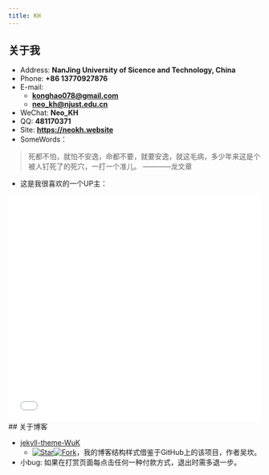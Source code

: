 ```yaml
---
title: KH
---
```


## 关于我

- Address: **NanJing University of Sicence and Technology, China**
- Phone: **+86 13770927876**
- E-mail:
  - **konghao078@gmail.com**
  - **neo_kh@njust.edu.cn**
- WeChat: **Neo_KH**
- QQ: **481170371**
- Site: **<https://neokh.website>**
- SomeWords：
> 死都不怕，就怕不安逸，命都不要，就要安逸，就这毛病，多少年来这是个被人钉死了的死穴，一打一个准儿。     ————龙文章
- 这是我很喜欢的一个UP主：
<iframe 
width="100%" height="450"
src="//player.bilibili.com/player.html?aid=89398065&cid=152691269&page=1" 
scrolling="no" border="0" frameborder="no" framespacing="0" allowfullscreen="true"> 
></iframe>
## 关于博客

- [jekyll-theme-WuK](https://jekyll-theme-WuK.wu-kan.cn/)
  - [![Star](https://img.shields.io/github/stars/wu-kan/wu-kan.github.io.svg)](https://github.com/wu-kan/wu-kan.github.io)[![Fork](https://img.shields.io/github/forks/wu-kan/wu-kan.github.io.svg)](https://github.com/wu-kan/wu-kan.github.io/fork)，我的博客结构样式借鉴于GitHub上的该项目，作者吴坎。
- 小bug:
如果在打赏页面每点击任何一种付款方式，退出时需多退一步。

